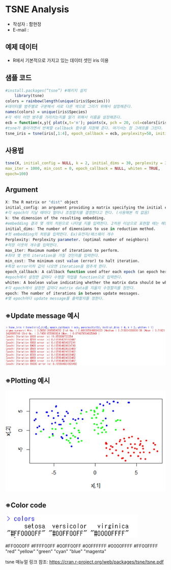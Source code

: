 # TSNE Analysis
- 작성자 : 함현정
- E-mail : 

## 예제 데이터
- R에서 기본적으로 가지고 있는 데이터 셋인 iris 이용 

## 샘플 코드
```R
#install.packages(“tsne”) #패키지 설치 
	library(tsne)
colors = rainbow(length(unique(iris$Species)))
#데이터를 범주별로 구분해서 서로 다른 색으로 그리기 위해서 설정해준다. 
names(colors) = unique(iris$Species)
#각 색이 어떤 범주를 가리키는지를 알기 위해서 이름을 설정해준다. 
ecb = function(x,y){ plot(x,t='n'); points(x, pch = 20, col=colors[iris$Species]) }
#tsne가 돌아가면서 반복할 callback 함수를 지정해 준다. 여기서는 점 그래프를 그린다. 
tsne_iris = tsne(iris[,1:4], epoch_callback = ecb, perplexity=50, initial_dims = 3, k = 2)
```

## 사용법
```R
tsne(X, initial_config = NULL, k = 2, initial_dims = 30, perplexity = 30,
max_iter = 1000, min_cost = 0, epoch_callback = NULL, whiten = TRUE,
epoch=100)
```

## Argument
```R
X: The R matrix or "dist" object
initial_config: an argument providing a matrix specifying the initial embedding for X. 
#각 epoch이 지날 때마다 얼마나 조정할지를 결정한다고 한다. (사용해본 적 없음)
k: the dimension of the resulting embedding.
#embedding 결과 몇 개의 차원으로 나타낼 지를 입력한다. 2차원 이상으로 표현할 때는 해당 차원을 표현할 수 있는 그래프를 그려야 한다. (보통 2차원)
initial_dims: The number of dimensions to use in reduction method.
#첫 embedding의 차원을 입력한다. Ex)유전자/패스웨이 개수 
Perplexity: Perplexity parameter. (optimal number of neighbors)
#적정 이웃의 개수를 입력한다. 
max_iter: Maximum number of iterations to perform.
#최대 몇 번의 iteration을 거칠 것인지를 입력한다. 
min_cost: The minimum cost value (error) to halt iteration.
#특정 error이하 값이 나오면 iteration을 멈추게 한다. 
epoch_callback: A callback function used after each epoch (an epoch here means a set number of iterations)
#epoch에서 설정한 값마다 수행할 작업을 function으로 입력한다. 
whiten: A boolean value indicating whether the matrix data should be whitened.
#각 epoch에서 설정한 값마다 matrix data를 지울지 수정할지를 정한다. 
epoch: The number of iterations in between update messages.
#몇 epoch마다 update message를 출력할지를 정한다. 
```

## ※Update message 예시 
![figure1](./figure/figure1.png)


## ※Plotting 예시 
![figure1](./figure/figure2.png)

## ※Color code
![figure1](./figure/figure3.png)

#FF0000FF #FFFF00FF #00FF00FF #00FFFFFF #0000FFFF #FF00FFFF
"red"      "yellow"   "green"    "cyan"     "blue"    "magenta"

tsne 매뉴얼 링크 참조: https://cran.r-project.org/web/packages/tsne/tsne.pdf 





